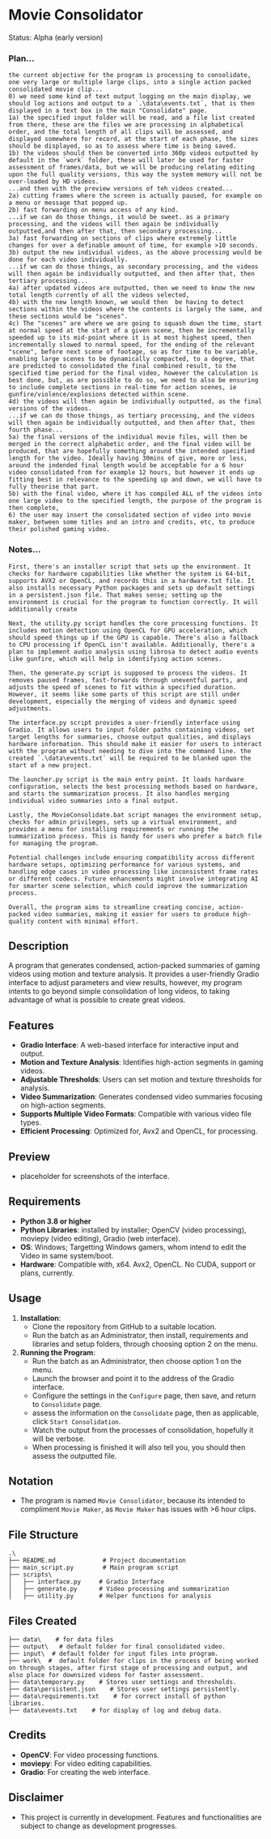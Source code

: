# Movie Consolidator
Status: Alpha (early version)

### Plan...
```
the current objective for the program is processing to consolidate, one very large or multiple large clips, into a single action packed consolidated movie clip...
0) we need some kind of text output logging on the main display, we should log actions and output to a `.\data\events.txt`, that is then displayed in a text box in the main "Consolidate" page.
1a) the specified input folder will be read, and a file list created from there, these are the files we are processing in alphabetical order, and the total length of all clips will be assessed, and displayed somewhere for record, at the start of each phase, the sizes should be displayed, so as to assess where time is being saved.
1b) the videos should then be converted into 360p videos outputted by default in the `work` folder, these will later be used for faster assessment of frames/data, but we will be producing relating editing upon the full quality versions, this way the system memory will not be over-loaded by HD videos.
...and then with the preview versions of teh videos created...
2a) cutting frames where the screen is actually paused, for example on a menu or message that popped up.
2b) fast forwarding on menu access of any kind.
...if we can do those things, it would be sweet. as a primary processing, and the videos will then again be individually outputted,and then after that, then secondary processing...
3a) fast forwarding on sections of clips where extremely little changes for over a definable amount of time, for example >10 seconds.
3b) output the new individual videos, as the above processing would be done for each video individually.
...if we can do those things, as secondary processing, and the videos will then again be individually outputted, and then after that, then tertiary processing...
4a) after updated videos are outputted, then we need to know the new total length currently of all the videos selected, 
4b) with the new length known, we would then  be having to detect sections within the videos where the contents is largely the same, and these sections would be "scenes".
4c) The "scenes" are where we are going to squash down the time, start at normal speed at the start of a given scene, then be incrementally speeded up to its mid-point where it is at most highest speed, then incrementally slowed to normal speed, for the ending of the relevant "scene", before next scene of footage, so as for time to be variable, enabling large scenes to be dynamically compacted, to a degree, that are predicted to consolidated the final combined result, to the specified time period for the final video, however the calculation is best done, but, as are possible to do so, we need to also be ensuring to include complete sections in real-time for action scenes, ie gunfire/violence/explosions detected within scene.
4d) the videos will then again be individually outputted, as the final versions of the videos.
...if we can do those things, as tertiary processing, and the videos will then again be individually outputted, and then after that, then fourth phase...
5a) the final versions of the individual movie files, will then be merged in the correct alphabetic order, and the final video will be produced, that are hopefully something around the intended specified length for the video. Ideally having 30mins of give, more or less, around the indended final length would be acceptable for a 6 hour video consolidated from for example 12 hours, but however it ends up fitting best in relevance to the speeding up and down, we will have to fully theorise that part.
5b) with the final video, where it has compiled ALL of the videos into one large video to the specified length, the purpose of the program is then complete,
6) the user may insert the consolidated section of video into movie maker, between some titles and an intro and credits, etc, to produce their polished gaming video.
```
### Notes...
```
First, there's an installer script that sets up the environment. It checks for hardware capabilities like whether the system is 64-bit, supports AVX2 or OpenCL, and records this in a hardware.txt file. It also installs necessary Python packages and sets up default settings in a persistent.json file. That makes sense; setting up the environment is crucial for the program to function correctly. It will additionally create

Next, the utility.py script handles the core processing functions. It includes motion detection using OpenCL for GPU acceleration, which should speed things up if the GPU is capable. There's also a fallback to CPU processing if OpenCL isn't available. Additionally, there's a plan to implement audio analysis using librosa to detect audio events like gunfire, which will help in identifying action scenes.

Then, the generate.py script is supposed to process the videos. It removes paused frames, fast-forwards through uneventful parts, and adjusts the speed of scenes to fit within a specified duration. However, it seems like some parts of this script are still under development, especially the merging of videos and dynamic speed adjustments.

The interface.py script provides a user-friendly interface using Gradio. It allows users to input folder paths containing videos, set target lengths for summaries, choose output qualities, and displays hardware information. This should make it easier for users to interact with the program without needing to dive into the command line. the created `.\data\events.txt` will be required to be blanked upon the start of a new project.

The launcher.py script is the main entry point. It loads hardware configuration, selects the best processing methods based on hardware, and starts the summarization process. It also handles merging individual video summaries into a final output.

Lastly, the MovieConsolidate.bat script manages the environment setup, checks for admin privileges, sets up a virtual environment, and provides a menu for installing requirements or running the summarization process. This is handy for users who prefer a batch file for managing the program.

Potential challenges include ensuring compatibility across different hardware setups, optimizing performance for various systems, and handling edge cases in video processing like inconsistent frame rates or different codecs. Future enhancements might involve integrating AI for smarter scene selection, which could improve the summarization process.

Overall, the program aims to streamline creating concise, action-packed video summaries, making it easier for users to produce high-quality content with minimal effort.
```


## Description
A program that generates condensed, action-packed summaries of gaming videos using motion and texture analysis. It provides a user-friendly Gradio interface to adjust parameters and view results, however, my program intents to go beyond simple consolidation of long videos, to taking advantage of what is possible to create great videos.

## Features
- **Gradio Interface**: A web-based interface for interactive input and output.
- **Motion and Texture Analysis**: Identifies high-action segments in gaming videos.
- **Adjustable Thresholds**: Users can set motion and texture thresholds for analysis.
- **Video Summarization**: Generates condensed video summaries focusing on high-action segments.
- **Supports Multiple Video Formats**: Compatible with various video file types.
- **Efficient Processing**: Optimized for, Avx2 and OpenCL, for processing.

## Preview
- placeholder for screenshots of the interface.

## Requirements
- **Python 3.8 or higher**
- **Python Libraries**: installed by installer; OpenCV (video processing), moviepy (video editing), Gradio (web interface).
- **OS**: Windows; Targetting Windows gamers, whom intend to edit the Video in same system/boot. 
- **Hardware**: Compatible with, x64. Avx2, OpenCL. No CUDA, support or plans, currently.

## Usage
1. **Installation**:
   - Clone the repository from GitHub to a suitable location.
   - Run the batch as an Administrator, then install, requirements and libraries and setup folders, through choosing option 2 on the menu.
2. **Running the Program**:
   - Run the batch as an Administrator, then choose option 1 on the menu.
   - Launch the browser and point it to the address of the Gradio interface.
   - Configure the settings in the `Configure` page, then save, and return to `Consolidate` page.
   - assess the information on the `Consolidate` page, then as applicable, click `Start Consolidation`.
   - Watch the output from the processes of consolidation, hopefully it will be verbose.
   - When processing is finished it will also tell you, you should then assess the outputted file.

## Notation
- The program is named `Movie Consolidator`, because its intended to compliment `Movie Maker`, as `Movie Maker` has issues with >6 hour clips.

## File Structure
```
.\
├── README.md             # Project documentation
├── main_script.py        # Main program script
├── scripts\
│   ├── interface.py     # Gradio Interface
│   ├── generate.py      # Video processing and summarization
│   ├── utility.py       # Helper functions for analysis

```

## Files Created
```
├── data\    # for data files
├── output\   # default folder for final consolidated video.
├── input\  # default folder for input files into program.
├── work\  #  default folder for clips in the process of being worked on through stages, after first stage of processing and output, and also place for downsized videos for faster assessment.
├── data\temporary.py    # Stores user settings and thresholds.
├── data\persistent.json    # Stores user settings persistently.
├── data\requirements.txt    # for correct install of python libraries.
├── data\events.txt    # for display of log and debug data.
```

## Credits
- **OpenCV**: For video processing functions.
- **moviepy**: For video editing capabilities.
- **Gradio**: For creating the web interface.

## Disclaimer
- This project is currently in development. Features and functionalities are subject to change as development progresses.
